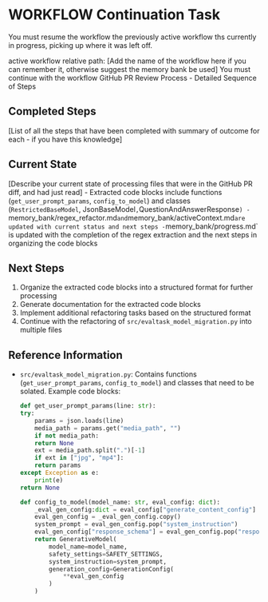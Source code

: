 # WORKFLOW Continuation Task

You must resume the workflow the previously active workflow ths currently in progress, picking up where it was left off.

active workflow relative path: [Add the name of the workflow here if you can remember it, otherwise suggest the memory bank be used]
You must continue with the workflow  GitHub PR Review Process - Detailed Sequence of Steps

## Completed Steps

[List of all the steps that have been completed with summary of outcome for each - if you have this knowledge]

## Current State

 [Describe your current state of processing files that were in the GitHub PR diff, and had just read]
    - Extracted code blocks include functions (`get_user_prompt_params`, `config_to_model`) and classes (`RestrictedBaseModel`, JsonBaseModel`,`QuestionAndAnswerResponse`)
    -`memory_bank/regex_refactor.md` and `memory_bank/activeContext.md` are updated with current status and next steps
    - `memory_bank/progress.md` is updated with the completion of the regex extraction and the next steps in organizing the code blocks

## Next Steps

1. Organize the extracted code blocks into a structured format for further processing
2. Generate documentation for the extracted code blocks
3. Implement additional refactoring tasks based on the structured format
4. Continue with the refactoring of `src/evaltask_model_migration.py` into multiple files

## Reference Information

- `src/evaltask_model_migration.py`: Contains functions (`get_user_prompt_params`, `config_to_model`) and classes that need to be solated. Example code blocks:

    ```python
    def get_user_prompt_params(line: str):
    try:
        params = json.loads(line)
        media_path = params.get("media_path", "")
        if not media_path:
        return None
        ext = media_path.split(".")[-1]
        if ext in ["jpg", "mp4"]:
        return params
    except Exception as e:
        print(e)
    return None
    ```

    ```python
    def config_to_model(model_name: str, eval_config: dict):
        _eval_gen_config:dict = eval_config["generate_content_config"]
        eval_gen_config = _eval_gen_config.copy()
        system_prompt = eval_gen_config.pop("system_instruction")
        eval_gen_config["response_schema"] = eval_gen_config.pop("response_json_schema")
        return GenerativeModel(
            model_name=model_name,
            safety_settings=SAFETY_SETTINGS,
            system_instruction=system_prompt,
            generation_config=GenerationConfig(
                **eval_gen_config
            )
        )
    ```
